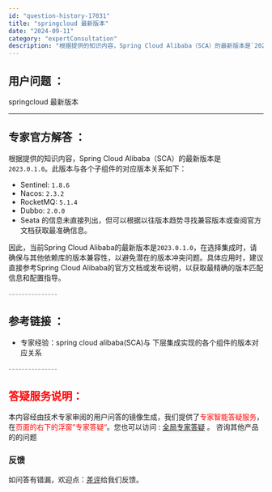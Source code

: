 ```yaml
---
id: "question-history-17031"
title: "springcloud 最新版本"
date: "2024-09-11"
category: "expertConsultation"
description: "根据提供的知识内容，Spring Cloud Alibaba（SCA）的最新版本是`2023.0.1.0`。此版本与各个子组件的对应版本关系如下：- Sentinel: `1.8.6`- Nacos: `2.3.2`- RocketMQ: `5.1.4`- Dubbo: `2.0.0`- Seata"
---
```


## 用户问题 ： 
 springcloud 最新版本  

---------------
## 专家官方解答 ：

根据提供的知识内容，Spring Cloud Alibaba（SCA）的最新版本是`2023.0.1.0`。此版本与各个子组件的对应版本关系如下：

- Sentinel: `1.8.6`
- Nacos: `2.3.2`
- RocketMQ: `5.1.4`
- Dubbo: `2.0.0`
- Seata 的信息未直接列出，但可以根据以往版本趋势寻找兼容版本或查阅官方文档获取最准确信息。

因此，当前Spring Cloud Alibaba的最新版本是`2023.0.1.0`，在选择集成时，请确保与其他依赖库的版本兼容性，以避免潜在的版本冲突问题。具体应用时，建议直接参考Spring Cloud Alibaba的官方文档或发布说明，以获取最精确的版本匹配信息和配置指导。


<font color="#949494">---------------</font> 


## 参考链接 ：

* 专家经验：spring cloud alibaba(SCA)与 下层集成实现的各个组件的版本对应关系 


 <font color="#949494">---------------</font> 
 


## <font color="#FF0000">答疑服务说明：</font> 

本内容经由技术专家审阅的用户问答的镜像生成，我们提供了<font color="#FF0000">专家智能答疑服务</font>，在<font color="#FF0000">页面的右下的浮窗”专家答疑“</font>。您也可以访问 : [全局专家答疑](https://answer.opensource.alibaba.com/docs/intro) 。 咨询其他产品的的问题

### 反馈
如问答有错漏，欢迎点：[差评](https://ai.nacos.io/user/feedbackByEnhancerGradePOJOID?enhancerGradePOJOId=17066)给我们反馈。
